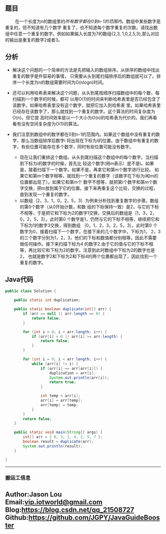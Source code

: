 ## 题目
&ensp;&ensp;&ensp;&ensp;
    在一个长度为n的数组里的*所有数字都在0到n-1的范围内*。数组中某些数字是重复的，但不知道有几个数字
重复了，也不知道每个数字重复的次数。请找出数组中任意一个重复的数字。例如如果输入长度为7的数组{2,3,
1,0,2,5,3},那么对应的输出是重复的数字2或者3。 

## 分析
- 解决这个问题的一个简单的方法是先把输入的数组排序。从排序的数组中找出重复的数字是件容易的事情，
只需要从头到尾扫描排序后的数组就可以了。排序一个长度为n的数组需要时间为O(nlogn)时间。

- 还可以利用哈希表来解决这个问题，从头到尾按顺序扫描数组中的每个数，每扫描到一个数字的时候，都可
以用O(1)的时间来判断哈希表里是否已经包含了该数字。如果哈希表里没有这个数字，就把它加入到哈希表
里。如果哈希表里已经存在该数字了，那么就找到一个重复的数字。这个算法的时间复杂度为O(n)，但它提
高时间效率是以一个大小为O(n)的哈希表为代价的。我们再看看有没有空间复杂度为O(1)的算法。

- 我们注意到数组中的数字都在0到n-1的范围内。如果这个数组中没有重复的数字，那么当数组排序后数字i
将出现在下标为i的位置。由于数组中有重复的数字，有些位置可能存在多个数字，同时有些位置可能没有数字。

  - 现在让我们重排这个数组。从头到尾扫描这个数组中的每个数字。当扫描到下标为i的数字的时候，首先比
较这个数字(用m表示）是不是i。如果是，接着扫描下一个数字。如果不是，再拿它和第m个数字进行比较。
如果它和第m个数字相等，就找到一个重复的数字（该数字在下标为i和m的位置都出现了）。如果它和第m个
数字不想等，就把第i个数字和第m个数字交换，把m放到属于它的位置。接下来再重复这个比较，交换的过程，
直到发现一个重复的数字。
  - 以数组｛2，3，1，0，2，5，3｝为例来分析找到重复数字的步骤。数组的第0个数字（从0开始计数，和数
组的下标保持一致）是2，与它的下标不相等，于是把它和下标为2的数字1交换，交换后的数组是｛1，3，2，
0，2，5，3｝。此时第0 个数字是1，仍然与它的下标不相等，继续把它和下标为1的数字3交换，得到数组
｛0，1，2，3，2，5，3｝。此时第0 个数字为0，接着扫描下一个数字，在接下来的几个数字中，下标为1，
2，3的三个数字分别为1，2，3，他们的下标和数值都分别相等，因此不需要做任何操作。接下来扫描下标为4
的数字2.由于它的值与它的下标不相等，再比较它和下标为2的数字。注意到此时数组中下标为2的数字也是2，
也就是数字2和下标为2和下标4的两个位置都出现了，因此找到一个重复的数字。

## Java代码
```Java
public class Solution {

    public static int duplication;

    public static boolean duplicate(int[] arr) {
        if (arr == null || arr.length == 0) {
            return false;
        }

        for (int i = 0; i < arr.length; i++) {
            if (arr[i] < 0 || arr[i] >= arr.length) {
                return false;
            }
        }

        for (int i = 0; i < arr.length; i++) {
            while (arr[i] != i) {
                if (arr[i] == arr[arr[i]]) {
                    duplication = arr[i];
                    System.out.println(arr[i]);
                    return true;
                }

                int temp = arr[i];
                arr[i] = arr[temp];
                arr[temp] = temp;
            }
        }
        return false;
    }

    public static void main(String[] args) {
        int[] arr = { 0, 3, 1, 4, 2, 5, 7 };
        boolean result = duplicate(arr);
        System.out.println(result);
    }

}
```

---
### 搬运工信息
Author:Jason Lou <br>
Email:vip.iotworld@gmail.com <br>
Blog:https://blog.csdn.net/qq_21508727 <br>
Github:https://github.com/JGPY/JavaGuideBooster <br>
---